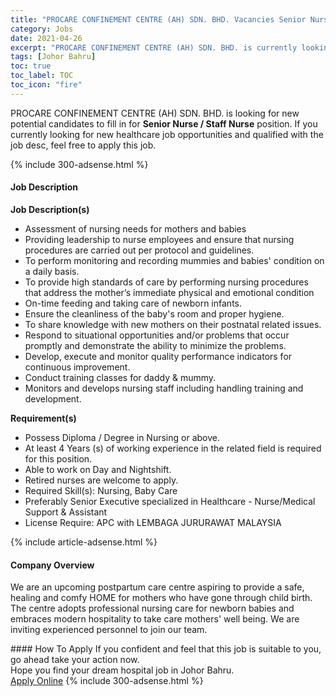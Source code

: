 ```yaml
---
title: "PROCARE CONFINEMENT CENTRE (AH) SDN. BHD. Vacancies Senior Nurse / Staff Nurse" 
category: Jobs 
date: 2021-04-26 
excerpt: "PROCARE CONFINEMENT CENTRE (AH) SDN. BHD. is currently looking for suitable person to fill in the Senior Nurse / Staff Nurse which positioned at Johor Bahru" 
tags: [Johor Bahru] 
toc: true 
toc_label: TOC 
toc_icon: "fire" 
--- 
```


<p>PROCARE CONFINEMENT CENTRE (AH) SDN. BHD. is looking for new potential candidates to fill in for <b>Senior Nurse / Staff Nurse</b> position. If you currently looking for new healthcare job opportunities and qualified with the job desc, feel free to apply this job.
</p>{% include 300-adsense.html %} 
<div><div><h4>Job Description</h4></div><div><div><span><div><p><strong>Job Description(s)</strong></p><ul><li><span>Assessment of nursing needs for mothers and babies</span></li><li><span>Providing leadership to nurse employees and ensure that nursing procedures are carried out per protocol and guidelines.</span></li><li><span>To perform monitoring and recording mummies and babies' condition on a daily basis.</span></li><li><span>To provide high standards of care by performing nursing procedures that address the mother&#8217;s immediate physical and emotional condition</span></li><li><span>On-time feeding and taking care of newborn infants.</span></li><li><span>Ensure the cleanliness of the baby's room and proper hygiene.</span></li><li><span>To share knowledge with new mothers on their postnatal related issues.</span></li><li><span>Respond to situational opportunities and/or problems that occur promptly and demonstrate the ability to minimize the problems.</span></li><li><span>Develop, execute and monitor quality performance indicators for continuous improvement.</span></li><li><span>Conduct training classes for daddy &amp; mummy.</span></li><li><span>Monitors and develops nursing staff including handling training and development.</span></li></ul><p><strong>Requirement(s)</strong></p><ul><li><span>Possess Diploma / Degree in Nursing or above.</span></li><li><span>At least 4 Years (s) of working experience in the related field is required for this position.</span></li><li><span>Able to work on Day and Nightshift.</span></li><li><span>Retired nurses are welcome to apply.&#160;</span></li><li><span>Required Skill(s): Nursing, Baby Care</span></li><li><span>Preferably Senior Executive specialized in Healthcare - Nurse/Medical Support &amp; Assistant</span></li><li><span>License Require: APC with LEMBAGA JURURAWAT MALAYSIA&#160;</span></li></ul></div></span></div></div></div> 
{% include article-adsense.html %} 
<div><div><h4>Company Overview</h4></div><div><div><span><div><p>We are an upcoming postpartum care centre aspiring to provide a safe, healing and comfy HOME for mothers who have gone through child birth. The centre adopts professional nursing care for newborn babies and embraces modern hospitality to take care mothers' well being. We are inviting experienced personnel to join our team.</p></div></span></div></div></div> 
#### How To Apply 
If you confident and feel that this job is suitable to you, go ahead take your action now. <br/> 
Hope you find your dream hospital job in Johor Bahru. <br/> 
<a href="https://www.jobstreet.com.my/en/job/senior-nurse-staff-nurse-4548428?jobId=jobstreet-my-job-4548428" class="btn btn--warning" target="_blank" rel="nofollow noopenner">Apply Online</a> 
{% include 300-adsense.html %} 